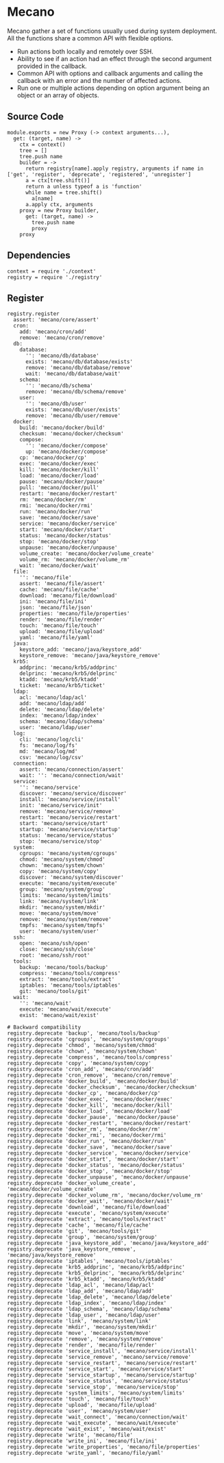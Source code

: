 # Mecano

Mecano gather a set of functions usually used during system deployment. All the
functions share a common API with flexible options.

*   Run actions both locally and remotely over SSH.
*   Ability to see if an action had an effect through the second argument
    provided in the callback.
*   Common API with options and callback arguments and calling the callback with
    an error and the number of affected actions.
*   Run one or multiple actions depending on option argument being an object or
    an array of objects.

## Source Code

    module.exports = new Proxy (-> context arguments...),
      get: (target, name) ->
        ctx = context()
        tree = []
        tree.push name
        builder = ->
          return registry[name].apply registry, arguments if name in ['get', 'register', 'deprecate', 'registered', 'unregister']
          a = ctx[tree.shift()]
          return a unless typeof a is 'function'
          while name = tree.shift()
            a[name]
          a.apply ctx, arguments
        proxy = new Proxy builder,
          get: (target, name) ->
            tree.push name
            proxy
        proxy

## Dependencies

    context = require './context'
    registry = require './registry'

## Register

    registry.register
      assert: 'mecano/core/assert'
      cron:
        add: 'mecano/cron/add'
        remove: 'mecano/cron/remove'
      db:
        database:
          '': 'mecano/db/database'
          exists: 'mecano/db/database/exists'
          remove: 'mecano/db/database/remove'
          wait: 'mecano/db/database/wait'
        schema:
          '': 'mecano/db/schema'
          remove: 'mecano/db/schema/remove'
        user:
          '': 'mecano/db/user'
          exists: 'mecano/db/user/exists'
          remove: 'mecano/db/user/remove'
      docker:
        build: 'mecano/docker/build'
        checksum: 'mecano/docker/checksum'
        compose:
          '': 'mecano/docker/compose'
          up: 'mecano/docker/compose'
        cp: 'mecano/docker/cp'
        exec: 'mecano/docker/exec'
        kill: 'mecano/docker/kill'
        load: 'mecano/docker/load'
        pause: 'mecano/docker/pause'
        pull: 'mecano/docker/pull'
        restart: 'mecano/docker/restart'
        rm: 'mecano/docker/rm'
        rmi: 'mecano/docker/rmi'
        run: 'mecano/docker/run'
        save: 'mecano/docker/save'
        service: 'mecano/docker/service'
        start: 'mecano/docker/start'
        status: 'mecano/docker/status'
        stop: 'mecano/docker/stop'
        unpause: 'mecano/docker/unpause'
        volume_create: 'mecano/docker/volume_create'
        volume_rm: 'mecano/docker/volume_rm'
        wait: 'mecano/docker/wait'
      file:
        '': 'mecano/file'
        assert: 'mecano/file/assert'
        cache: 'mecano/file/cache'
        download: 'mecano/file/download'
        ini: 'mecano/file/ini'
        json: 'mecano/file/json'
        properties: 'mecano/file/properties'
        render: 'mecano/file/render'
        touch: 'mecano/file/touch'
        upload: 'mecano/file/upload'
        yaml: 'mecano/file/yaml'
      java:
        keystore_add: 'mecano/java/keystore_add'
        keystore_remove: 'mecano/java/keystore_remove'
      krb5:
        addprinc: 'mecano/krb5/addprinc'
        delprinc: 'mecano/krb5/delprinc'
        ktadd: 'mecano/krb5/ktadd'
        ticket: 'mecano/krb5/ticket'
      ldap:
        acl: 'mecano/ldap/acl'
        add: 'mecano/ldap/add'
        delete: 'mecano/ldap/delete'
        index: 'mecano/ldap/index'
        schema: 'mecano/ldap/schema'
        user: 'mecano/ldap/user'
      log:
        cli: 'mecano/log/cli'
        fs: 'mecano/log/fs'
        md: 'mecano/log/md'
        csv: 'mecano/log/csv'
      connection:
        assert: 'mecano/connection/assert'
        wait: '': 'mecano/connection/wait'
      service:
        '': 'mecano/service'
        discover: 'mecano/service/discover'
        install: 'mecano/service/install'
        init: 'mecano/service/init'
        remove: 'mecano/service/remove'
        restart: 'mecano/service/restart'
        start: 'mecano/service/start'
        startup: 'mecano/service/startup'
        status: 'mecano/service/status'
        stop: 'mecano/service/stop'
      system:
        cgroups: 'mecano/system/cgroups'
        chmod: 'mecano/system/chmod'
        chown: 'mecano/system/chown'
        copy: 'mecano/system/copy'
        discover: 'mecano/system/discover'
        execute: 'mecano/system/execute'
        group: 'mecano/system/group'
        limits: 'mecano/system/limits'
        link: 'mecano/system/link'
        mkdir: 'mecano/system/mkdir'
        move: 'mecano/system/move'
        remove: 'mecano/system/remove'
        tmpfs: 'mecano/system/tmpfs'
        user: 'mecano/system/user'
      ssh:
        open: 'mecano/ssh/open'
        close: 'mecano/ssh/close'
        root: 'mecano/ssh/root'
      tools:
        backup: 'mecano/tools/backup'
        compress: 'mecano/tools/compress'
        extract: 'mecano/tools/extract'
        iptables: 'mecano/tools/iptables'
        git: 'mecano/tools/git'
      wait:
        '': 'mecano/wait'
        execute: 'mecano/wait/execute'
        exist: 'mecano/wait/exist'
    
    # Backward compatibility
    registry.deprecate 'backup', 'mecano/tools/backup'
    registry.deprecate 'cgroups', 'mecano/system/cgroups'
    registry.deprecate 'chmod', 'mecano/system/chmod'
    registry.deprecate 'chown', 'mecano/system/chown'
    registry.deprecate 'compress', 'mecano/tools/compress'
    registry.deprecate 'copy', 'mecano/system/copy'
    registry.deprecate 'cron_add', 'mecano/cron/add'
    registry.deprecate 'cron_remove', 'mecano/cron/remove'
    registry.deprecate 'docker_build', 'mecano/docker/build'
    registry.deprecate 'docker_checksum', 'mecano/docker/checksum'
    registry.deprecate 'docker_cp', 'mecano/docker/cp'
    registry.deprecate 'docker_exec', 'mecano/docker/exec'
    registry.deprecate 'docker_kill', 'mecano/docker/kill'
    registry.deprecate 'docker_load', 'mecano/docker/load'
    registry.deprecate 'docker_pause', 'mecano/docker/pause'
    registry.deprecate 'docker_restart', 'mecano/docker/restart'
    registry.deprecate 'docker_rm', 'mecano/docker/rm'
    registry.deprecate 'docker_rmi', 'mecano/docker/rmi'
    registry.deprecate 'docker_run', 'mecano/docker/run'
    registry.deprecate 'docker_save', 'mecano/docker/save'
    registry.deprecate 'docker_service', 'mecano/docker/service'
    registry.deprecate 'docker_start', 'mecano/docker/start'
    registry.deprecate 'docker_status', 'mecano/docker/status'
    registry.deprecate 'docker_stop', 'mecano/docker/stop'
    registry.deprecate 'docker_unpause', 'mecano/docker/unpause'
    registry.deprecate 'docker_volume_create', 'mecano/docker/volume_create'
    registry.deprecate 'docker_volume_rm', 'mecano/docker/volume_rm'
    registry.deprecate 'docker_wait', 'mecano/docker/wait'
    registry.deprecate 'download', 'mecano/file/download'
    registry.deprecate 'execute', 'mecano/system/execute'
    registry.deprecate 'extract', 'mecano/tools/extract'
    registry.deprecate 'cache', 'mecano/file/cache'
    registry.deprecate 'git', 'mecano/tools/git'
    registry.deprecate 'group', 'mecano/system/group'
    registry.deprecate 'java_keystore_add', 'mecano/java/keystore_add'
    registry.deprecate 'java_keystore_remove', 'mecano/java/keystore_remove'
    registry.deprecate 'iptables', 'mecano/tools/iptables'
    registry.deprecate 'krb5_addprinc', 'mecano/krb5/addprinc'
    registry.deprecate 'krb5_delprinc', 'mecano/krb5/delprinc'
    registry.deprecate 'krb5_ktadd', 'mecano/krb5/ktadd'
    registry.deprecate 'ldap_acl', 'mecano/ldap/acl'
    registry.deprecate 'ldap_add', 'mecano/ldap/add'
    registry.deprecate 'ldap_delete', 'mecano/ldap/delete'
    registry.deprecate 'ldap_index', 'mecano/ldap/index'
    registry.deprecate 'ldap_schema', 'mecano/ldap/schema'
    registry.deprecate 'ldap_user', 'mecano/ldap/user'
    registry.deprecate 'link', 'mecano/system/link'
    registry.deprecate 'mkdir', 'mecano/system/mkdir'
    registry.deprecate 'move', 'mecano/system/move'
    registry.deprecate 'remove', 'mecano/system/remove'
    registry.deprecate 'render', 'mecano/file/render'
    registry.deprecate 'service_install', 'mecano/service/install'
    registry.deprecate 'service_remove', 'mecano/service/remove'
    registry.deprecate 'service_restart', 'mecano/service/restart'
    registry.deprecate 'service_start', 'mecano/service/start'
    registry.deprecate 'service_startup', 'mecano/service/startup'
    registry.deprecate 'service_status', 'mecano/service/status'
    registry.deprecate 'service_stop', 'mecano/service/stop'
    registry.deprecate 'system_limits', 'mecano/system/limits'
    registry.deprecate 'touch', 'mecano/file/touch'
    registry.deprecate 'upload', 'mecano/file/upload'
    registry.deprecate 'user', 'mecano/system/user'
    registry.deprecate 'wait_connect', 'mecano/connection/wait'
    registry.deprecate 'wait_execute', 'mecano/wait/execute'
    registry.deprecate 'wait_exist', 'mecano/wait/exist'
    registry.deprecate 'write', 'mecano/file'
    registry.deprecate 'write_ini', 'mecano/file/ini'
    registry.deprecate 'write_properties', 'mecano/file/properties'
    registry.deprecate 'write_yaml', 'mecano/file/yaml'
